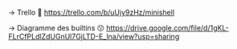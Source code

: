 -> Trello 🥰
https://trello.com/b/uUjy9zHz/minishell

-> Diagramme des builtins 😗
https://drive.google.com/file/d/1gKL-FLrCfPLdlZdUGnUl7GjLTD-E_lna/view?usp=sharing